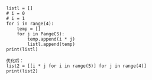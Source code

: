 ### 

```
listl = []
# i = 0
# i = 1
for i in range(4):
	temp = []
	for j in PangeCS):
		temp.append(i * j)
		listl.append(temp)
print(listl)

优化后：
list2 = [[i * j for i in range(5)] for j in range(4)]
print(list2)
```
<!--stackedit_data:
eyJoaXN0b3J5IjpbLTMxODgwNjE0MiwyMzE2OTI5OTVdfQ==
-->